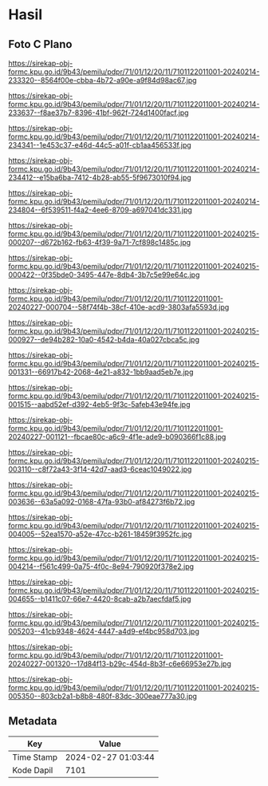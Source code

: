 # Hasil

## Foto C Plano

https://sirekap-obj-formc.kpu.go.id/9b43/pemilu/pdpr/71/01/12/20/11/7101122011001-20240214-233320--8564f00e-cbba-4b72-a90e-a9f84d98ac67.jpg

https://sirekap-obj-formc.kpu.go.id/9b43/pemilu/pdpr/71/01/12/20/11/7101122011001-20240214-233637--f8ae37b7-8396-41bf-962f-724d1400facf.jpg

https://sirekap-obj-formc.kpu.go.id/9b43/pemilu/pdpr/71/01/12/20/11/7101122011001-20240214-234341--1e453c37-e46d-44c5-a01f-cb1aa456533f.jpg

https://sirekap-obj-formc.kpu.go.id/9b43/pemilu/pdpr/71/01/12/20/11/7101122011001-20240214-234412--e15ba6ba-7412-4b28-ab55-5f9673010f94.jpg

https://sirekap-obj-formc.kpu.go.id/9b43/pemilu/pdpr/71/01/12/20/11/7101122011001-20240214-234804--6f539511-f4a2-4ee6-8709-a697041dc331.jpg

https://sirekap-obj-formc.kpu.go.id/9b43/pemilu/pdpr/71/01/12/20/11/7101122011001-20240215-000207--d672b162-fb63-4f39-9a71-7cf898c1485c.jpg

https://sirekap-obj-formc.kpu.go.id/9b43/pemilu/pdpr/71/01/12/20/11/7101122011001-20240215-000422--0f35bde0-3495-447e-8db4-3b7c5e99e64c.jpg

https://sirekap-obj-formc.kpu.go.id/9b43/pemilu/pdpr/71/01/12/20/11/7101122011001-20240227-000704--58f74f4b-38cf-410e-acd9-3803afa5593d.jpg

https://sirekap-obj-formc.kpu.go.id/9b43/pemilu/pdpr/71/01/12/20/11/7101122011001-20240215-000927--de94b282-10a0-4542-b4da-40a027cbca5c.jpg

https://sirekap-obj-formc.kpu.go.id/9b43/pemilu/pdpr/71/01/12/20/11/7101122011001-20240215-001331--66917b42-2068-4e21-a832-1bb9aad5eb7e.jpg

https://sirekap-obj-formc.kpu.go.id/9b43/pemilu/pdpr/71/01/12/20/11/7101122011001-20240215-001515--aabd52ef-d392-4eb5-9f3c-5afeb43e94fe.jpg

https://sirekap-obj-formc.kpu.go.id/9b43/pemilu/pdpr/71/01/12/20/11/7101122011001-20240227-001121--fbcae80c-a6c9-4f1e-ade9-b090366f1c88.jpg

https://sirekap-obj-formc.kpu.go.id/9b43/pemilu/pdpr/71/01/12/20/11/7101122011001-20240215-003110--c8f72a43-3f14-42d7-aad3-6ceac1049022.jpg

https://sirekap-obj-formc.kpu.go.id/9b43/pemilu/pdpr/71/01/12/20/11/7101122011001-20240215-003636--63a5a092-0168-47fa-93b0-af84273f6b72.jpg

https://sirekap-obj-formc.kpu.go.id/9b43/pemilu/pdpr/71/01/12/20/11/7101122011001-20240215-004005--52ea1570-a52e-47cc-b261-18459f3952fc.jpg

https://sirekap-obj-formc.kpu.go.id/9b43/pemilu/pdpr/71/01/12/20/11/7101122011001-20240215-004214--f561c499-0a75-4f0c-8e94-790920f378e2.jpg

https://sirekap-obj-formc.kpu.go.id/9b43/pemilu/pdpr/71/01/12/20/11/7101122011001-20240215-004655--b1411c07-66e7-4420-8cab-a2b7aecfdaf5.jpg

https://sirekap-obj-formc.kpu.go.id/9b43/pemilu/pdpr/71/01/12/20/11/7101122011001-20240215-005203--41cb9348-4624-4447-a4d9-ef4bc958d703.jpg

https://sirekap-obj-formc.kpu.go.id/9b43/pemilu/pdpr/71/01/12/20/11/7101122011001-20240227-001320--17d84f13-b29c-454d-8b3f-c6e66953e27b.jpg

https://sirekap-obj-formc.kpu.go.id/9b43/pemilu/pdpr/71/01/12/20/11/7101122011001-20240215-005350--803cb2a1-b8b8-480f-83dc-300eae777a30.jpg


## Metadata

| Key        | Value               |
| ---------- | ------------------- |
| Time Stamp | 2024-02-27 01:03:44 |
| Kode Dapil | 7101                |



